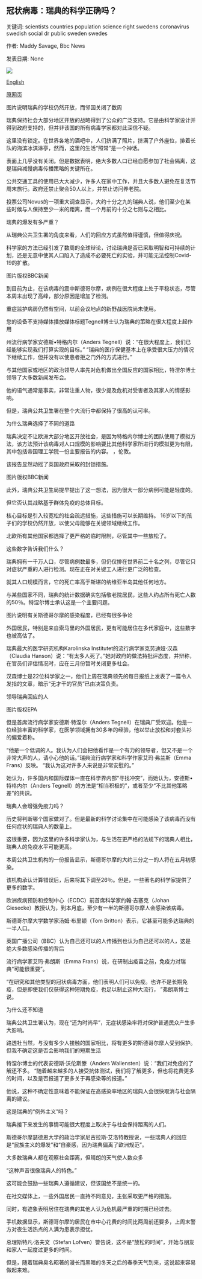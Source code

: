 ## 冠状病毒：瑞典的科学正确吗？

关键词: scientists countries population science right swedens coronavirus swedish social dr public sweden swedes

作者: Maddy Savage, Bbc News

发表日期: None

![](https://ichef.bbci.co.uk/news/1024/branded_news/139A4/production/_111929208_kids.jpg)

[English](Coronavirus%3A%20Has%20Sweden%20got%20its%20science%20right%3F.md)

[原网页](https://www.bbc.com/news/world-europe-52395866)

图片说明瑞典的学校仍然开放，而邻国关闭了数周

瑞典保持社会大部分地区开放的战略得到了公众的广泛支持。它是由科学家设计并得到政府支持的，但并非该国的所有病毒学家都对此深信不疑。

这里没有锁定。在世界各地的酒吧中，人们挤满了照片，挤满了户外座位，排着长队的海滨冰淇淋亭，然而，这里的生活“照常”是一个神话。

表面上几乎没有关闭。但是数据表明，绝大多数人口已经自愿参加了社会隔离，这是瑞典减慢病毒传播策略的关键所在。

公共交通工具的使用已大大减少，许多人在家中工作，并且大多数人避免在复活节周末旅行。政府还禁止聚会50人以上，并禁止访问养老院。

投票公司Novus的一项重大调查显示，大约十分之九的瑞典人说，他们至少在某些时候与人保持至少一米的距离，而一个月前的十分之七则与之相比。

瑞典的爆发有多严重？

从瑞典公共卫生署的角度来看，人们的回应方式虽然值得谨慎，但值得庆祝。

科学家的方法已经引发了数周的全球辩论，讨论瑞典是否已采取明智和可持续的计划，还是无意中使其人口陷入了造成不必要死亡的实验，并可能无法控制Covid-19的扩散。

图片版权BBC新闻

到目前为止，在该病毒的震中斯德哥尔摩，病例在很大程度上处于平稳状态，尽管本周末出现了高峰，部分原因是增加了检测。

重症监护病房仍然有空间，以前会议地点的新野战医院尚未使用。

您的设备不支持媒体播放媒体标题Tegnell博士认为瑞典的策略在很大程度上起作用

州流行病学家安德斯•特格内尔（Anders Tegnell）说：“在很大程度上，我们已经能够实现我们打算实现的目标。” “瑞典的医疗保健基本上在承受很大压力的情况下继续工作，但并没有以使患者拒之门外的方式进行。”

与其他国家或地区的政治领导人率先对危机做出全国反应的国家相比，特涅尔博士领导了大多数新闻发布会。

他的语气通常是事实，非常注重人物，很少提及危机对受害者及其家人的情感影响。

但是，瑞典公共卫生署在整个大流行中都保持了很高的认可率。

为什么瑞典选择了不同的道路

瑞典决定不让欧洲大部分地区开放社会，是因为特格内尔博士的团队使用了模拟方法，该方法预计该病毒对人口规模的影响要比其他科学家所进行的模拟更为有限，其中包括帝国理工学院一份主要报告的内容。 ，伦敦。

该报告显然动摇了英国政府采取的封锁措施。

图片版权BBC新闻

此外，瑞典公共卫生局提早提出了这一想法，因为很大一部分病例可能是轻度的。

但它否认其战略基于群体免疫的总体目标。

核心目标是引入较宽松的社会疏远措施，这些措施可以长期维持。 16岁以下的孩子们的学校仍然开放，以使父母能够在关键领域继续工作。

北欧所有其他国家都选择了更严格的临时限制，尽管其中一些放松了。

这些数字告诉我们什么？

瑞典拥有一千万人口，尽管病例数最多，但仍仅排在世界前二十名之列，尽管它只对症状严重的人进行检测。现在正在对关键工人进行更广泛的检查。

就其人口规模而言，它的死亡率高于斯堪的纳维亚半岛其他任何地方。

与某些国家不同，瑞典的统计数据确实包括敬老院居民，这些人约占所有死亡人数的50％。特涅尔博士承认这是一个主要问题。

图片说明有关斯德哥尔摩的感染程度，已经有很多争论

外国居民，特别是来自索马里的外国居民，更有可能居住在多代家庭中，这些数字也被高估了。

瑞典最大的医学研究机构Karolinska Institutet的流行病学家克劳迪娅·汉森（Claudia Hanson）说：“有太多人死了。”她对政府的做法持批评态度，并辩称，在官员们评估情况时，应在三月份暂时关闭更多社会。

汉森博士是22位科学家之一，他们上周在瑞典领先的每日报纸上发表了一篇令人发指的文章，暗示“无才干的官员”已由决策负责。

领导瑞典回应的人

图片版权EPA

但是首席流行病学家安德斯·特涅尔（Anders Tegnell）在瑞典广受欢迎。他是一位经验丰富的科学家，在医学领域拥有30多年的经验，他以举止放松和对套头衫的偏爱着称。

“他是一个低调的人。我认为人们会把他看作是一个有力的领导者，但又不是一个非常大声的人，请小心他的话。”瑞典流行病学家和科学作家艾玛·弗兰斯（Emma Frans）反映。 “我认为这对许多人来说是非常安慰的。”

她认为，许多国内和国际媒体一直在科学界内部“寻找冲突”，而她认为，安德斯•特格内尔（Anders Tegnell）的方法是“相当积极的”，或者至少“不比其他策略差”的共识。

瑞典人会增强免疫力吗？

历史将判断哪个国家做对了。但是最新的科学讨论集中在可能感染了该病毒而没有任何症状的瑞典人的数量上。

这很重要，因为这里的许多科学家认为，与生活在更严格的法规下的瑞典人相比，瑞典人的免疫水平可能更高。

本周公共卫生机构的一份报告显示，斯德哥尔摩的大约三分之一的人将在五月初感染。

该机构承认计算错误后，后来将其下调至26％。但是，一些著名的科学家提供了更多的数字。

欧洲疾病预防和控制中心（ECDC）前首席科学家约翰·吉塞克（Johan Giesecke）教授认为，到本月底，至少有一半的斯德哥尔摩人会感染该病毒。

斯德哥尔摩大学数学家汤姆·布里顿（Tom Britton）表示，它甚至可能多达瑞典的一半人口。

英国广播公司（BBC）认为自己还可以的人传播到也认为自己还可以的人，这是绝大多数感染传播的背后

流行病学家艾玛·弗朗斯（Emma Frans）说，在研制出疫苗之前，免疫力对瑞典“可能很重要”。

“在研究和其他类型的冠状病毒方面，他们表明人们可以免疫。也许不是长期免疫，但是即使我们仅获得这种短期免疫，也足以制止这种大流行， ”弗朗斯博士说。

为什么还不知道

瑞典公共卫生署认为，现在“还为时尚早”，无症状感染率将对保护普通民众产生多大影响。

路透社当然，与没有多少人接触的国家相比，将有更多的斯德哥尔摩人受到保护。但我不确定这是否会影响我们的短期生活

特涅尔博士的代表安德斯·沃伦斯滕（Anders Wallensten）说：“我们对免疫的了解还不多。 “随着越来越多的人接受抗体测试，我们将了解更多，但也将花费更多的时间，以及是否报道了更多关于再感染等的报道。”

他说，这种不确定性意味着不能保证在高感染率地区的瑞典人会很快取消与社会隔离的建议。

这是瑞典的“例外主义”吗？

瑞典接下来发生的事情可能很大程度上取决于与社会保持距离的人们。

斯德哥尔摩瑟德恩大学的政治学家尼古拉斯·艾洛特教授说，一些瑞典人的回应是“民族主义的爆发”和“自豪感，因为瑞典偏离了欧洲规范”。

大多数瑞典人都在观察社会距离，但晴朗的天气使人数众多

“这种声音很像瑞典人的特色。”

这可能会鼓励一些瑞典人遵循建议，但该国绝不是统一的。

在社交媒体上，一些外国居民一直持不同意见，主张采取更严格的措施。

同时，有迹象表明居住在瑞典的其他人认为危机最严重的时期已经过去。

手机数据显示，斯德哥尔摩的居民在市中心花费的时间比两周前还要多，上周末警方对夜生活热点的人满为患表示担忧。

总理斯特凡·洛夫文（Stefan Lofven）警告说，这不是“放松的时间”，开始与朋友和家人一起度过更多的时间。

但是，随着瑞典臭名昭著的漫长而黑暗的冬天之后的春季天气到来，这说起来容易做起来难。